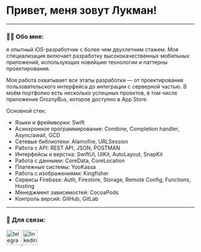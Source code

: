 # Привет, меня зовут Лукман!

---

### :man_technologist: Обо мне:

я опытный iOS-разработчик с более чем двухлетним стажем. Моя специализация включает разработку высококачественных мобильных приложений, использующих новейшие технологии и паттерны проектирования.

Моя работа охватывает все этапы разработки — от проектирования пользовательского интерфейса до интеграции с серверной частью. В моём портфолио есть несколько успешных проектов, в том числе приложение GroznyBus, которое доступно в App Store.

Основной стек:
* Языки и фреймворки: Swift
* Асинхронное программирование: Combine, Completion handler, Async/await, GCD
* Сетевые библиотеки: Alamofire, URLSession
* Работа с API: REST API, JSON, POSTMAN
* Интерфейсы и верстка: SwiftUI, UIKit, AutoLayout, SnapKit
* Работа с данными: CoreData, CoreLocation
* Платежные системы: YooKassa
* Работа с изображениями: Kingfisher
* Сервисы Firebase: Auth, Firestore, Storage, Remote Config, Functions, Hosting
* Менеджмент зависимостей: CocoaPods
* Контроль версий: GitHub, GitLab

---

### 🤝 Для связи:

  <div id="badges">
    <a href="https://t.me/lukman_makhaev" target="_blank">
      <img src="https://cdn-icons-png.flaticon.com/512/2111/2111646.png" width="40" height="40" alt="telegram group" />
    </a>
    <a href="https://www.linkedin.com/in/lukman-makhaev-90a752b9/" target="_blank">
      <img src="https://cdn-icons-png.flaticon.com/512/2504/2504799.png" width="40" height="40" alt="linkedin" />
    </a>
  </div>
